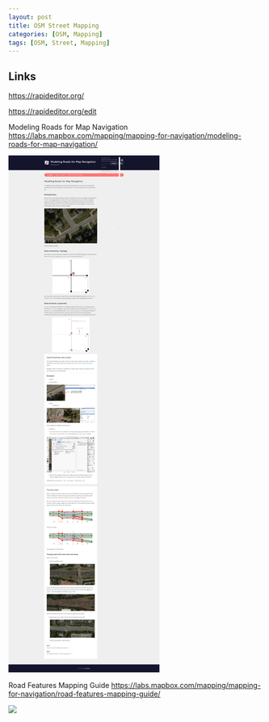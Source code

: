 ```yaml
---
layout: post
title: OSM Street Mapping 
categories: [OSM, Mapping]
tags: [OSM, Street, Mapping]
---
```


## Links

https://rapideditor.org/

<https://rapideditor.org/edit>


Modeling Roads for Map Navigation
<https://labs.mapbox.com/mapping/mapping-for-navigation/modeling-roads-for-map-navigation/>

![](../pics/2023-11-09-osm-street_mapping_image_1.png)

Road Features Mapping Guide
<https://labs.mapbox.com/mapping/mapping-for-navigation/road-features-mapping-guide/> 

![](../pics/2023-11-09-osm-street_mapping_image_2.png)


